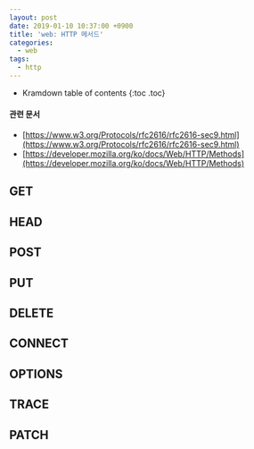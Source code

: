 ```yaml
---
layout: post
date: 2019-01-10 10:37:00 +0900
title: 'web: HTTP 메서드'
categories:
  - web
tags:
  - http
---
```


* Kramdown table of contents
{:toc .toc}

#### 관련 문서

- [https://www.w3.org/Protocols/rfc2616/rfc2616-sec9.html](https://www.w3.org/Protocols/rfc2616/rfc2616-sec9.html)
- [https://developer.mozilla.org/ko/docs/Web/HTTP/Methods](https://developer.mozilla.org/ko/docs/Web/HTTP/Methods)

## GET

## HEAD

## POST

## PUT

## DELETE

## CONNECT

## OPTIONS

## TRACE

## PATCH
